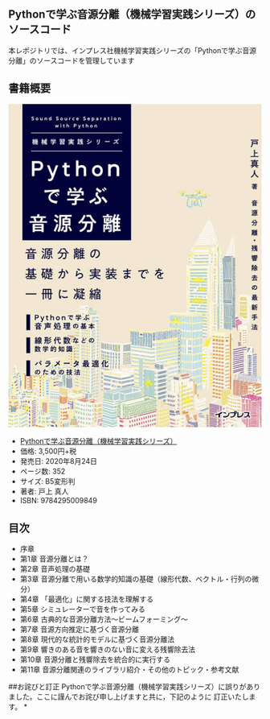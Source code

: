 ## Pythonで学ぶ音源分離（機械学習実践シリーズ）のソースコード

本レポジトリでは、インプレス社機械学習実践シリーズの「Pythonで学ぶ音源分離」のソースコードを管理しています

## 書籍概要

![Pythonで学ぶ音源分離カバー](cover.jpg)
* [Pythonで学ぶ音源分離（機械学習実践シリーズ）](https://book.impress.co.jp/books/1119101154 "Pythonで学ぶ音源分離（機械学習実践シリーズ）")
* 価格: 3,500円+税
* 発売日: 2020年8月24日
* ページ数: 352
* サイズ: B5変形判
* 著者: 戸上 真人
* ISBN: 9784295009849

## 目次
* 序章
* 第1章 音源分離とは？
* 第2章 音声処理の基礎
* 第3章 音源分離で用いる数学的知識の基礎（線形代数、ベクトル・行列の微分）
* 第4章 「最適化」に関する技法を理解する
* 第5章 シミュレーターで音を作ってみる
* 第6章 古典的な音源分離方法～ビームフォーミング～
* 第7章 音源方向推定に基づく音源分離
* 第8章 現代的な統計的モデルに基づく音源分離法
* 第9章 響きのある音を響きのない音に変える残響除去法
* 第10章 音源分離と残響除去を統合的に実行する
* 第11章 音源分離関連のライブラリ紹介・その他のトピック・参考文献

##お詫びと訂正
Pythonで学ぶ音源分離（機械学習実践シリーズ）に誤りがありました。ここに謹んでお詫び申し上げますと共に，下記のように
訂正いたします。
* 
